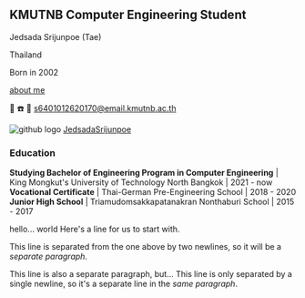 ## KMUTNB Computer Engineering Student

Jedsada Srijunpoe (Tae)

Thailand

Born in 2002

[about me](JedsadaSrijunpoe.github.io/about)

:wave:
:phone:
📧 [s6401012620170@email.kmutnb.ac.th](mailto:s6401012620170@email.kmutnb.ac.th)

![github logo](https://raw.githubusercontent.com/ErickSimoes/email-icon/master/gh.png) [JedsadaSrijunpoe](https://github.com/JedsadaSrijunpoe)

### Education

**Studying Bachelor of Engineering Program in Computer Engineering** | King Mongkut's University of Technology North Bangkok | 2021 - now
**Vocational Certificate** | Thai-German Pre-Engineering School | 2018 - 2020
**Junior High School** | Triamudomsakkapatanakran Nonthaburi School | 2015 - 2017

hello...
world
Here's a line for us to start with.

This line is separated from the one above by two newlines, so it will be a *separate paragraph*.

This line is also a separate paragraph, but...
This line is only separated by a single newline, so it's a separate line in the *same paragraph*.
